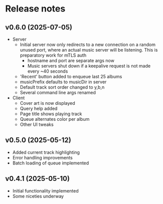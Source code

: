 # Release notes


## v0.6.0 (2025-07-05)

- Server
  - Initial server now only redirects to a new connection on a random
    unused port, where an actual music server will be listening. This is
    preparatory work for mTLS auth
    - hostname and port are separate args now
    - Music servers shut down if a keepalive request is not made every
      ~40 seconds
  - 'Recent' button added to enqueue last 25 albums
  - musicPrefix defaults to musicDir in server
  - Default track sort order changed to y,b,n
  - Several command line args renamed
- Client
  - Cover art is now displayed
  - Query help added
  - Page title shows playing track
  - Queue alternates color per album
  - Other UI tweaks

## v0.5.0 (2025-05-12)

- Added current track highlighting
- Error handling improvements
- Batch loading of queue implemented

## v0.4.1 (2025-05-10)

- Initial functionality implemented
- Some niceties underway

